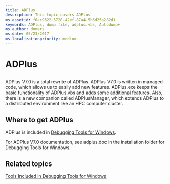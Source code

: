 ```yaml
---
title: ADPlus
description: This topic covers ADPlus
ms.assetid: f0ac9322-3728-42ef-87a4-5b6d25a282d1
keywords: ADPlus, dump file, adplus.vbs, Autodump+
ms.author: domars
ms.date: 05/23/2017
ms.localizationpriority: medium
---
```


# ADPlus


## <span id="ddk_adplus_dtoolq"></span><span id="DDK_ADPLUS_DTOOLQ"></span>


ADPlus V7.0 is a total rewrite of ADPlus. ADPlus V7.0 is written in managed code, which allows us to easily add new features. ADPlus.exe keeps the basic functionality of ADPlus.vbs and adds some additional features. Also, there is a new companion called ADPlusManager, which extends ADPlus to a distributed environment like an HPC computer cluster.

## <span id="Where_to_get_ADPlus"></span><span id="where_to_get_adplus"></span><span id="WHERE_TO_GET_ADPLUS"></span>Where to get ADPlus


ADPlus is included in [Debugging Tools for Windows](index.md).

For ADPlus V7.0 documentation, see adplus.doc in the installation folder for Debugging Tools for Windows.

## <span id="related_topics"></span>Related topics


[Tools Included in Debugging Tools for Windows](extra-tools.md)

 

 






